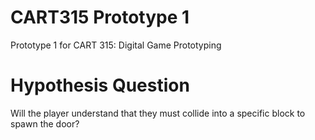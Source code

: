 # CART315 Prototype 1
Prototype 1 for CART 315: Digital Game Prototyping

# Hypothesis Question
Will the player understand that they must collide into a specific block to spawn the door?
